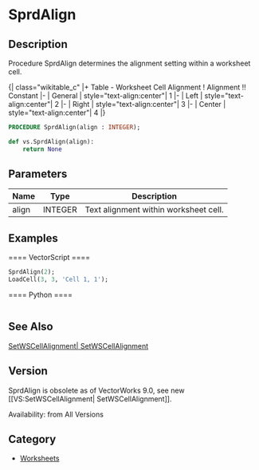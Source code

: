 # SprdAlign

## Description
Procedure SprdAlign determines the alignment setting within a worksheet cell. 

{| class="wikitable_c"
|+ Table - Worksheet Cell Alignment
! Alignment !! Constant
|- 
| General
| style="text-align:center"| 1
|- 
| Left
| style="text-align:center"| 2
|- 
| Right
| style="text-align:center"| 3
|- 
| Center
| style="text-align:center"| 4
|}

```pascal
PROCEDURE SprdAlign(align : INTEGER);
```

```python
def vs.SprdAlign(align):
    return None
```

## Parameters
|Name|Type|Description|
|---|---|---|
|align|INTEGER|Text alignment within worksheet cell.|

## Examples
==== VectorScript ====
```pascal
SprdAlign(2);
LoadCell(3, 3, 'Cell 1, 1');
```
==== Python ====
```python

```

## See Also
[SetWSCellAlignment| SetWSCellAlignment](SetWSCellAlignment|%20SetWSCellAlignment.md)

## Version
SprdAlign is obsolete as of VectorWorks 9.0, see new [[VS:SetWSCellAlignment| SetWSCellAlignment]].

Availability: from All Versions

## Category
* [Worksheets](../Categories/Worksheets.md)

